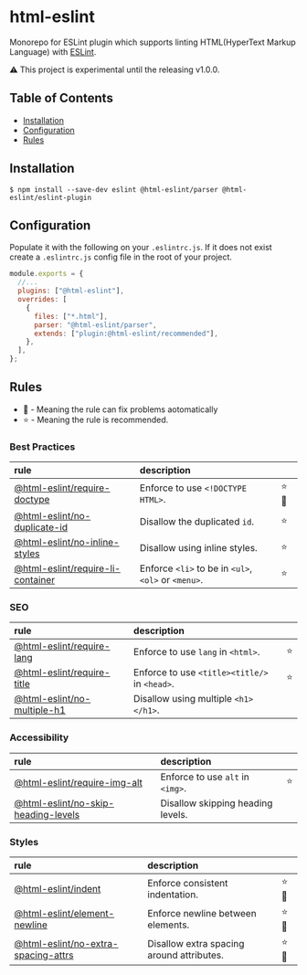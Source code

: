 # html-eslint

Monorepo for ESLint plugin which supports linting HTML(HyperText Markup Language) with [ESLint](https://github.com/eslint/eslint).

⚠️ This project is experimental until the releasing v1.0.0.

## Table of Contents

- [Installation](#Installation)
- [Configuration](#Configuration)
- [Rules](#Rules)

## Installation

```
$ npm install --save-dev eslint @html-eslint/parser @html-eslint/eslint-plugin
```

## Configuration

Populate it with the following on your `.eslintrc.js`. If it does not exist create a `.eslintrc.js` config file in the root of your project.

```js
module.exports = {
  //...
  plugins: ["@html-eslint"],
  overrides: [
    {
      files: ["*.html"],
      parser: "@html-eslint/parser",
      extends: ["plugin:@html-eslint/recommended"],
    },
  ],
};
```

## Rules

- 🔧 - Meaning the rule can fix problems aotomatically
- ⭐ - Meaning the rule is recommended.

### Best Practices

| rule                                                                                            | description                                         |       |
| :---------------------------------------------------------------------------------------------- | :-------------------------------------------------- | :---- |
| [@html-eslint/require-doctype](/packages/eslint-plugin/docs/rules/require-doctype.md)           | Enforce to use `<!DOCTYPE HTML>`.                   | ⭐ 🔧 |
| [@html-eslint/no-duplicate-id](/packages/eslint-plugin/docs/rules/no-duplicate-id.md)           | Disallow the duplicated `id`.                       | ⭐    |
| [@html-eslint/no-inline-styles](/packages/eslint-plugin/docs/rules/no-inline-styles.md)         | Disallow using inline styles.                       | ⭐    |
| [@html-eslint/require-li-container](/packages/eslint-plugin/docs/rules/require-li-container.md) | Enforce `<li>` to be in `<ul>`, `<ol>` or `<menu>`. | ⭐    |

### SEO

| rule                                                                                | description                                   |     |
| :---------------------------------------------------------------------------------- | :-------------------------------------------- | :-- |
| [@html-eslint/require-lang](/packages/eslint-plugin/docs/rules/require-lang.md)     | Enforce to use `lang` in `<html>`.            | ⭐  |
| [@html-eslint/require-title](/packages/eslint-plugin/docs/rules/require-title.md)   | Enforce to use `<title><title/>` in `<head>`. | ⭐  |
| [@html-eslint/no-multiple-h1](/packages/eslint-plugin/docs/rules/no-multiple-h1.md) | Disallow using multiple `<h1></h1>`.          |     |

### Accessibility

| rule                                                                                                | description                       |     |
| :-------------------------------------------------------------------------------------------------- | :-------------------------------- | :-- |
| [@html-eslint/require-img-alt](/packages/eslint-plugin/docs/rules/require-img-alt.md)               | Enforce to use `alt` in `<img>`.  | ⭐  |
| [@html-eslint/no-skip-heading-levels](/packages/eslint-plugin/docs/rules/no-skip-heading-levels.md) | Disallow skipping heading levels. |     |

### Styles

| rule                                                                                                | description                               |       |
| :-------------------------------------------------------------------------------------------------- | :---------------------------------------- | :---- |
| [@html-eslint/indent](/packages/eslint-plugin/docs/rules/indent.md)                                 | Enforce consistent indentation.           | ⭐ 🔧 |
| [@html-eslint/element-newline](/packages/eslint-plugin/docs/rules/element-newline.md)               | Enforce newline between elements.         | ⭐ 🔧 |
| [@html-eslint/no-extra-spacing-attrs](/packages/eslint-plugin/docs/rules/no-extra-spacing-attrs.md) | Disallow extra spacing around attributes. | ⭐ 🔧 |
